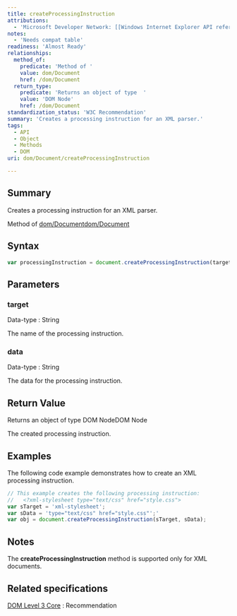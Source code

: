 ```yaml
---
title: createProcessingInstruction
attributions:
  - 'Microsoft Developer Network: [[Windows Internet Explorer API reference](http://msdn.microsoft.com/en-us/library/ie/hh828809%28v=vs.85%29.aspx) Article]'
notes:
  - 'Needs compat table'
readiness: 'Almost Ready'
relationships:
  method_of:
    predicate: 'Method of '
    value: dom/Document
    href: /dom/Document
  return_type:
    predicate: 'Returns an object of type  '
    value: 'DOM Node'
    href: /dom/Document
standardization_status: 'W3C Recommendation'
summary: 'Creates a processing instruction for an XML parser.'
tags:
  - API
  - Object
  - Methods
  - DOM
uri: dom/Document/createProcessingInstruction

---
```

## <span>Summary</span>

Creates a processing instruction for an XML parser.

Method of [dom/Document](/dom/Document)[dom/Document](/dom/Document)

## <span>Syntax</span>

``` js
var processingInstruction = document.createProcessingInstruction(target, data);
```

## <span>Parameters</span>

### <span>target</span>

 Data-type
:   String

 The name of the processing instruction.

### <span>data</span>

 Data-type
:   String

 The data for the processing instruction.

## <span>Return Value</span>

Returns an object of type DOM NodeDOM Node

The created processing instruction.

## <span>Examples</span>

The following code example demonstrates how to create an XML processing instruction.

``` js
// This example creates the following processing instruction:
//   <?xml-stylesheet type="text/css" href="style.css">
var sTarget = 'xml-stylesheet';
var sData = 'type="text/css" href="style.css"';'
var obj = document.createProcessingInstruction(sTarget, sData);
```

## <span>Notes</span>

The **createProcessingInstruction** method is supported only for XML documents.

## <span>Related specifications</span>

[DOM Level 3 Core](http://www.w3.org/TR/DOM-Level-3-Core/core.html#ID-135944439)
:   Recommendation
